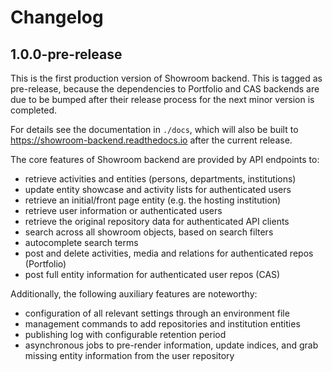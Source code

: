 # Changelog

## 1.0.0-pre-release

This is the first production version of Showroom backend. This is tagged as pre-release,
because the dependencies to Portfolio and CAS backends are due to be bumped after their
release process for the next minor version is completed.

For details see the documentation in `./docs`, which will also be built to
https://showroom-backend.readthedocs.io after the current release.

The core features of Showroom backend are provided by API endpoints to:

- retrieve activities and entities (persons, departments, institutions)
- update entity showcase and activity lists for authenticated users
- retrieve an initial/front page entity (e.g. the hosting institution)
- retrieve user information or authenticated users
- retrieve the original repository data for authenticated API clients
- search across all showroom objects, based on search filters
- autocomplete search terms
- post and delete activities, media and relations for authenticated repos (Portfolio)
- post full entity information for authenticated user repos (CAS)

Additionally, the following auxiliary features are noteworthy:

- configuration of all relevant settings through an environment file
- management commands to add repositories and institution entities
- publishing log with configurable retention period
- asynchronous jobs to pre-render information, update indices, and grab missing entity
  information from the user repository
